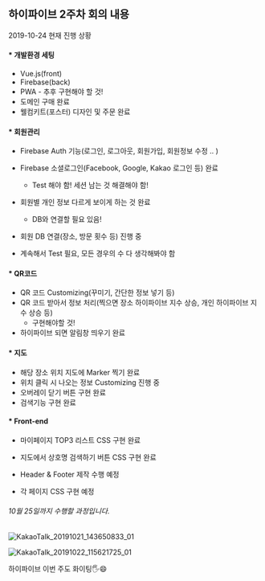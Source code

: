 ## 하이파이브 2주차 회의 내용

2019-10-24 현재 진행 상황



#### * 개발환경 세팅

- Vue.js(front)
- Firebase(back) 
- PWA - 추후 구현해야 할 것!
- 도메인 구매 완료
- 웰컴키트(포스터) 디자인 및 주문 완료



#### * 회원관리

* Firebase Auth 기능(로그인, 로그아웃, 회원가입, 회원정보 수정 .. )
* Firebase 소셜로그인(Facebook, Google, Kakao 로그인 등) 완료
  * Test 해야 함! 세션 남는 것 해결해야 함!

* 회원별 개인 정보 다르게 보이게 하는 것 완료
  * DB와 연결할 필요 있음!

* 회원 DB 연결(장소, 방문 횟수 등) 진행 중
* 계속해서 Test 필요, 모든 경우의 수 다 생각해봐야 함



#### * QR코드

- QR 코드 Customizing(꾸미기, 간단한 정보 넣기 등)
- QR 코드 받아서 정보 처리(찍으면 장소 하이파이브 지수 상승, 개인 하이파이브 지수 상승 등) 
  - 구현해야할 것!
- 하이파이브 되면 알림창 띄우기 완료



#### * 지도

* 해당 장소 위치 지도에 Marker 찍기 완료
* 위치 클릭 시 나오는 정보 Customizing 진행 중
* 오버레이 닫기 버튼 구현 완료
* 검색기능 구현 완료



#### * Front-end

* 마이페이지 TOP3 리스트 CSS 구현 완료
* 지도에서 상호명 검색하기 버튼 CSS 구현 완료
* Header & Footer 제작 수행 예정

*  각 페이지 CSS 구현 예정



###### 10월 25일까지 수행할 과정입니다.



![KakaoTalk_20191021_143650833_01](https://user-images.githubusercontent.com/45935233/67446143-89b71280-f64a-11e9-9fc8-9b6c537ff183.jpg)

![KakaoTalk_20191022_115621725_01](https://user-images.githubusercontent.com/45935233/67446157-96d40180-f64a-11e9-8da6-ddbd03305800.jpg)

하이파이브 이번 주도 화이팅:raised_hand_with_fingers_splayed::smile:

